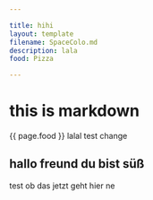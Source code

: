 ```yaml
---

title: hihi
layout: template
filename: SpaceColo.md
description: lala
food: Pizza

---
```


# this is markdown
{{ page.food }}
lalal
test change

## hallo freund du bist süß

test ob das jetzt geht hier ne

